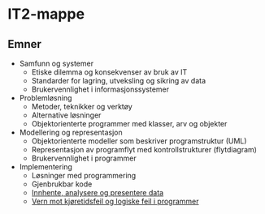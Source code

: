 # IT2-mappe

## Emner

- Samfunn og systemer
    - Etiske dilemma og konsekvenser av bruk av IT
    - Standarder for lagring, utveksling og sikring av data
    - Brukervennlighet i informasjonssystemer
- Problemløsning
    - Metoder, teknikker og verktøy
    - Alternative løsninger
    - Objektorienterte programmer med klasser, arv og objekter
- Modellering og representasjon
    - Objektorienterte modeller som beskriver programstruktur (UML)
    - Representasjon av programflyt med kontrollstrukturer (flytdiagram)
    - Brukervennlighet i programmer
- Implementering
    - Løsninger med programmering
    - Gjenbrukbar kode
    - [Innhente, analysere og presentere data](./implementering/presentere-data.md)
    - [Vern mot kjøretidsfeil og logiske feil i programmer](./implementering/feilhaandtering.md)
